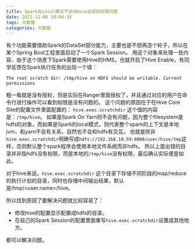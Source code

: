 ```yaml
---
title: Spark在Local模式下访问Hive出现的权限问题
date: 2021-12-06 10:04:33
tags: 大数据
categories: 大数据
---
```


有个功能需要借助Spark的DataSet部分能力，主要也是不想再造个轮子，所以在某个Spring Boot工程里面启动了一个Spark Session。
用这个对象来处理一些内容，由于这个场景下Spark需要使用Hive的HMS，也就开启了Hive Enable，有同学反馈在Spark执行任务的出现一个错：

```
The root scratch dir: /tmp/hive on HDFS should be writable. Current permissions
```

粗一看就是没有授权，但是实际在Ranger里面授权了，并且通过对应的用户在命令行进行操作可以看到权限是没有问题的。
这个问题的原因在于在Hive Core Site的配置文件里面配置的：
`hive.exec.scratchdir` 这个值的内容是：`/tmp/hive`。
如果是Spark On Yarn则不会有问题，因为整个filesystem是hdfs的对象，而如果是Spark的local模式，则代表整个spark的上下文是本地jvm，和yarn不会有关系，自然也不会和hdfs有交互。
也就是除非`hive.exec.scratchdir`明确写成`hdfs://192.168.19.59:9000/user/hive/tmp`这样，否则默认整个spark程序会使用本地文件系统而非hdfs。
所以上面出错的目录并非指hdfs没有权限，而是本地的`/tmp/hive`没有权限，最后确认实际便是如此。

对于hive来说，`hive.exec.scratchdir` 这个目录下存储不同阶段的map/reduce的执行计划的目录，同时也存储中间输出结果，默认是/tmp/<user.name>/hive。

所以找到原因了要解决问题就比较容易了：
* 修改hive的配置显示配置成hdfs的目录。
* 在自己的Spark Session的配置里面重写`hive.exec.scratchdir`设置成其他地方。

都可以解决问题。
